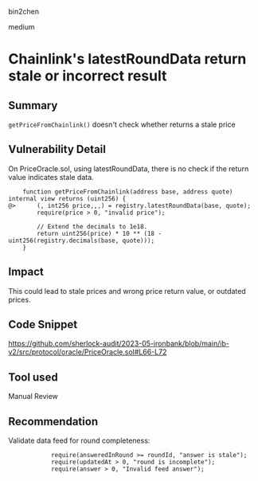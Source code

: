 bin2chen

medium

# Chainlink's latestRoundData return stale or incorrect result

## Summary
`getPriceFromChainlink()` doesn't check whether returns a stale price

## Vulnerability Detail
On PriceOracle.sol,  using latestRoundData, there is no check if the return value indicates stale data.

```solidity
    function getPriceFromChainlink(address base, address quote) internal view returns (uint256) {
@>      (, int256 price,,,) = registry.latestRoundData(base, quote);
        require(price > 0, "invalid price");

        // Extend the decimals to 1e18.
        return uint256(price) * 10 ** (18 - uint256(registry.decimals(base, quote)));
    }
```

## Impact
This could lead to stale prices and wrong price return value, or outdated prices.

## Code Snippet

https://github.com/sherlock-audit/2023-05-ironbank/blob/main/ib-v2/src/protocol/oracle/PriceOracle.sol#L66-L72

## Tool used

Manual Review

## Recommendation

Validate data feed for round completeness:
```solidity
            require(answeredInRound >= roundId, "answer is stale");
            require(updatedAt > 0, "round is incomplete");
            require(answer > 0, "Invalid feed answer");
```
